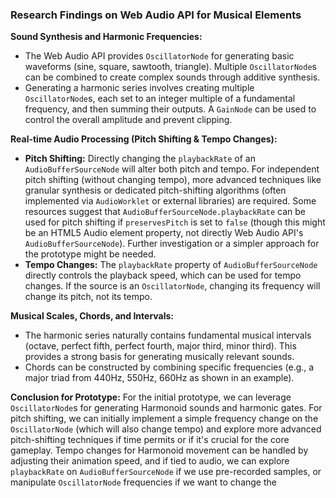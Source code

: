 
### Research Findings on Web Audio API for Musical Elements

**Sound Synthesis and Harmonic Frequencies:**
*   The Web Audio API provides `OscillatorNode` for generating basic waveforms (sine, square, sawtooth, triangle). Multiple `OscillatorNode`s can be combined to create complex sounds through additive synthesis.
*   Generating a harmonic series involves creating multiple `OscillatorNode`s, each set to an integer multiple of a fundamental frequency, and then summing their outputs. A `GainNode` can be used to control the overall amplitude and prevent clipping.

**Real-time Audio Processing (Pitch Shifting & Tempo Changes):**
*   **Pitch Shifting:** Directly changing the `playbackRate` of an `AudioBufferSourceNode` will alter both pitch and tempo. For independent pitch shifting (without changing tempo), more advanced techniques like granular synthesis or dedicated pitch-shifting algorithms (often implemented via `AudioWorklet` or external libraries) are required. Some resources suggest that `AudioBufferSourceNode.playbackRate` can be used for pitch shifting if `preservesPitch` is set to `false` (though this might be an HTML5 Audio element property, not directly Web Audio API's `AudioBufferSourceNode`). Further investigation or a simpler approach for the prototype might be needed.
*   **Tempo Changes:** The `playbackRate` property of `AudioBufferSourceNode` directly controls the playback speed, which can be used for tempo changes. If the source is an `OscillatorNode`, changing its frequency will change its pitch, not its tempo.

**Musical Scales, Chords, and Intervals:**
*   The harmonic series naturally contains fundamental musical intervals (octave, perfect fifth, perfect fourth, major third, minor third). This provides a strong basis for generating musically relevant sounds.
*   Chords can be constructed by combining specific frequencies (e.g., a major triad from 440Hz, 550Hz, 660Hz as shown in an example).

**Conclusion for Prototype:**
For the initial prototype, we can leverage `OscillatorNode`s for generating Harmonoid sounds and harmonic gates. For pitch shifting, we can initially implement a simple frequency change on the `OscillatorNode` (which will also change tempo) and explore more advanced pitch-shifting techniques if time permits or if it's crucial for the core gameplay. Tempo changes for Harmonoid movement can be handled by adjusting their animation speed, and if tied to audio, we can explore `playbackRate` on `AudioBufferSourceNode` if we use pre-recorded samples, or manipulate `OscillatorNode` frequencies if we want to change the 

